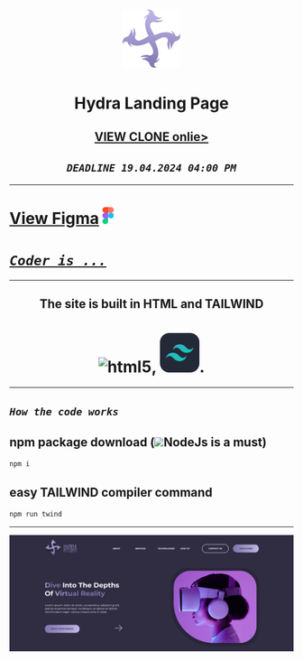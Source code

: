 <h1 align="center"><img src="./img/navbar/Vector.png"></h1>

<h1 align="center">Hydra Landing Page</h1>

<h2 align="center"><a href="https://hydra-landing-page-mauve.vercel.app/"> VIEW CLONE onlie></a></h2>

___<h2 align="center">`DEADLINE 19.04.2024 04:00 PM`</h2>___

---

# <a href="https://www.figma.com/file/Txt05DMVTsp9SeUSWhIOTZ/Hydra-Landing-Page-(Community)?type=design&node-id=1-2&mode=design&t=DCdE88fiH8xk59Y8-0">View Figma</a> <img src="./img/favicon/favicon.svg" width="20">

# <a href="https://github.com/ha7darov">___`Coder is ...`___</a>

---

<h2 align="center">The site is built in HTML and TAILWIND</h2>
<h1 align="center"><img src="https://raw.githubusercontent.com/ha7darov/ha7darov/main/Technology/html-5-bland.webp" width="70" alt="html5" title="HTML 5">, <img src="https://raw.githubusercontent.com/tandpfun/skill-icons/main/icons/TailwindCSS-Dark.svg" width="70" alt="tailwind" title="TAILWIND">.</h1>

---

## ___`How the code works`___

## npm package download (<img src="https://cdn-icons-png.flaticon.com/512/5968/5968322.png" width="20">NodeJs is a must)
```bash
npm i
```

## easy TAILWIND compiler command
```bash
npm run twind
```

---

<img src="./img/readme/readmeW.png">